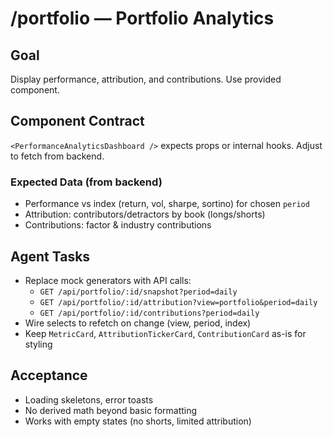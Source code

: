 # /portfolio — Portfolio Analytics

## Goal
Display performance, attribution, and contributions. Use provided component.

## Component Contract
`<PerformanceAnalyticsDashboard />` expects props or internal hooks. Adjust to fetch from backend.

### Expected Data (from backend)
- Performance vs index (return, vol, sharpe, sortino) for chosen `period`
- Attribution: contributors/detractors by book (longs/shorts)
- Contributions: factor & industry contributions

## Agent Tasks
- Replace mock generators with API calls:
  - `GET /api/portfolio/:id/snapshot?period=daily`
  - `GET /api/portfolio/:id/attribution?view=portfolio&period=daily`
  - `GET /api/portfolio/:id/contributions?period=daily`
- Wire selects to refetch on change (view, period, index)
- Keep `MetricCard`, `AttributionTickerCard`, `ContributionCard` as-is for styling

## Acceptance
- Loading skeletons, error toasts
- No derived math beyond basic formatting
- Works with empty states (no shorts, limited attribution)
